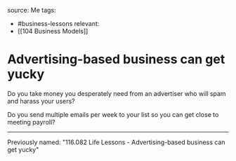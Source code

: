 source: Me
tags:
- #business-lessons 
relevant:
- [[104 Business Models]]

# Advertising-based business can get yucky

Do you take money you desperately need from an advertiser who will spam and harass your users?

Do you send multiple emails per week to your list so you can get close to meeting payroll?

---

Previously named: "116.082 Life Lessons - Advertising-based business can get yucky"